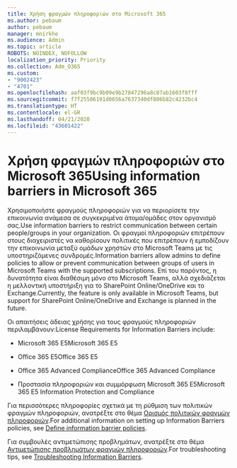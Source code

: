 ```yaml
---
title: Χρήση φραγμών πληροφοριών στο Microsoft 365
ms.author: pebaum
author: pebaum
manager: mnirkhe
ms.audience: Admin
ms.topic: article
ROBOTS: NOINDEX, NOFOLLOW
localization_priority: Priority
ms.collection: Adm_O365
ms.custom:
- "9002423"
- "4701"
ms.openlocfilehash: aaf03f9bc9b09e9b27847296a8c87ab1603f8fff
ms.sourcegitcommit: f7f25506191d0656a7637340df806b82c4232bc4
ms.translationtype: HT
ms.contentlocale: el-GR
ms.lasthandoff: 04/21/2020
ms.locfileid: "43601422"
---
```

# <a name="using-information-barriers-in-microsoft-365"></a><span data-ttu-id="6b1d2-102">Χρήση φραγμών πληροφοριών στο Microsoft 365</span><span class="sxs-lookup"><span data-stu-id="6b1d2-102">Using information barriers in Microsoft 365</span></span>

<span data-ttu-id="6b1d2-103">Χρησιμοποιήστε φραγμούς πληροφοριών για να περιορίσετε την επικοινωνία ανάμεσα σε συγκεκριμένα άτομα/ομάδες στον οργανισμό σας.</span><span class="sxs-lookup"><span data-stu-id="6b1d2-103">Use information barriers to restrict communication between certain people/groups in your organization.</span></span> <span data-ttu-id="6b1d2-104">Οι φραγμοί πληροφοριών επιτρέπουν στους διαχειριστές να καθορίσουν πολιτικές που επιτρέπουν ή εμποδίζουν την επικοινωνία μεταξύ ομάδων χρηστών στο Microsoft Teams με τις υποστηριζόμενες συνδρομές.</span><span class="sxs-lookup"><span data-stu-id="6b1d2-104">Information barriers allow admins to define policies to allow or prevent communication between groups of users in Microsoft Teams with the supported subscriptions.</span></span>  <span data-ttu-id="6b1d2-105">Επί του παρόντος, η δυνατότητα είναι διαθέσιμη μόνο στο Microsoft Teams, αλλά σχεδιάζεται η μελλοντική υποστήριξη για το SharePoint Online/OneDrive και το Exchange.</span><span class="sxs-lookup"><span data-stu-id="6b1d2-105">Currently, the feature is only available in Microsoft Teams, but support for SharePoint Online/OneDrive and Exchange is planned in the future.</span></span>

<span data-ttu-id="6b1d2-106">Οι απαιτήσεις άδειας χρήσης για τους φραγμούς πληροφοριών περιλαμβάνουν:</span><span class="sxs-lookup"><span data-stu-id="6b1d2-106">License Requirements for Information Barriers include:</span></span>

- <span data-ttu-id="6b1d2-107">Microsoft 365 E5</span><span class="sxs-lookup"><span data-stu-id="6b1d2-107">Microsoft 365 E5</span></span>

- <span data-ttu-id="6b1d2-108">Office 365 E5</span><span class="sxs-lookup"><span data-stu-id="6b1d2-108">Office 365 E5</span></span>

- <span data-ttu-id="6b1d2-109">Office 365 Advanced Compliance</span><span class="sxs-lookup"><span data-stu-id="6b1d2-109">Office 365 Advanced Compliance</span></span>

- <span data-ttu-id="6b1d2-110">Προστασία πληροφοριών και συμμόρφωση Microsoft 365 E5</span><span class="sxs-lookup"><span data-stu-id="6b1d2-110">Microsoft 365 E5 Information Protection and Compliance</span></span>

<span data-ttu-id="6b1d2-111">Για περισσότερες πληροφορίες σχετικά με τη ρύθμιση των πολιτικών φραγμών πληροφοριών, ανατρέξτε στο θέμα [Ορισμός πολιτικών φραγμών πληροφοριών](https://docs.microsoft.com/microsoft-365/compliance/information-barriers-policies).</span><span class="sxs-lookup"><span data-stu-id="6b1d2-111">For additional information on setting up Information Barriers policies, see [Define information barrier policies](https://docs.microsoft.com/microsoft-365/compliance/information-barriers-policies).</span></span>

<span data-ttu-id="6b1d2-112">Για συμβουλές αντιμετώπισης προβλημάτων, ανατρέξτε στο θέμα [Αντιμετώπισης προβλημάτων φραγμών πληροφοριών](https://docs.microsoft.com/microsoft-365/compliance/information-barriers-troubleshooting).</span><span class="sxs-lookup"><span data-stu-id="6b1d2-112">For troubleshooting tips, see [Troubleshooting Information Barriers](https://docs.microsoft.com/microsoft-365/compliance/information-barriers-troubleshooting).</span></span>
